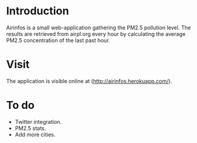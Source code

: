 # Introduction
Airinfos is a small web-application gathering the PM2.5 pollution level. The results are retrieved from airpl.org every hour by calculating the average PM2.5 concentration of the last past hour.

# Visit
The application is visible online at (http://airinfos.herokuapp.com/).

# To do
* Twitter integration.
* PM2.5 stats.
* Add more cities.

